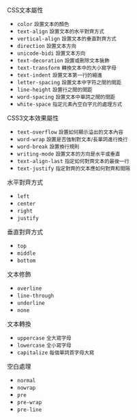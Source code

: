 CSS文本屬性
- `color` <small>設置文本的顏色</small>
- `text-align` <small>設置文本的水平對齊方式</small>
- `vertical-align` <small>設置文本的垂直對齊方式</small>
- `direction` <small>設置文本方向</small>
- `unicode-bidi` <small>設置文本方向</small>
- `text-decoration` <small>設置或刪除文本裝飾</small>
- `text-transform` <small>轉換文本中的大小寫字母</small>
- `text-indent` <small>設置文本第一行的縮進</small>
- `letter-spacing` <small>設置文本中字符之間的間距</small>
- `line-height` <small>設置行之間的間距</small>
- `word-spacing` <small>設置文本中單詞之間的間距</small>
- `white-space` <small>指定元素內空白字元的處理方式</small>

CSS3文本效果屬性
- `text-overflow` <small>設置如何顯示溢出的文本內容</small>
- `word-wrap`	<small>設置是否強制對文本/長單詞進行換行</small>
- `word-break` <small>設置換行規則</small>
- `writing-mode` <small>設置文本的方向是水平或垂直</small>
- `text-align-last` <small>指定如何對齊文本的最後一行</small>
- `text-justify` <small>指定對齊的文本應如何對齊和間隔</small>

水平對齊方式
- `left`
- `center`
- `right`
- `justify`

垂直對齊方式
- `top`
- `middle`
- `bottom`

文本修飾
- `overline`
- `line-through`
- `underline`
- `none`

文本轉換
- `uppercase` <small>全大寫字母</small>
- `lowercase` <small>全小寫字母</small>
- `capitalize` <small>每個單詞首字母大寫</small>

空白處理
- `normal`
- `nowrap`
- `pre`
- `pre-wrap`
- `pre-line`